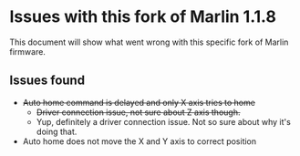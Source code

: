 # Issues with this fork of Marlin 1.1.8

This document will show what went wrong with this specific fork of Marlin firmware.

## Issues found

- ~~Auto home command is delayed and only X axis tries to home~~
  - ~~Driver connection issue, not sure about Z axis though.~~
   - Yup, definitely a driver connection issue. Not so sure about why it's doing that.
- Auto home does not move the X and Y axis to correct position
